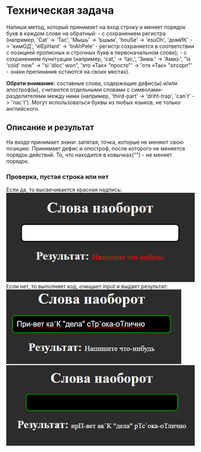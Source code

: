 <body>
  <h1>Техническая задача</h1>
  <p>
    Напиши метод, который принимает на вход строку и меняет порядок букв в каждом слове на обратный:
    - с сохранением регистра (например, 'Cat' -> 'Tac', 'Мышь' -> 'Ьшым', 'houSe' -> 'esuOh', 'домИК' -> 'кимОД', 'elEpHant' -> 'tnAhPele' - регистр сохраняется в соответствии с позицией прописных и строчных букв в первоначальном слове);
    - с сохранением пунктуации (например, 'cat,' -> 'tac,', 'Зима:' -> 'Амиз:', "is 'cold' now" -> "si 'dloc' won", 'это «Так» "просто"' -> 'отэ «Так» "отсорп"' - знаки препинания остаются на своих местах).
  </p>
  <p>
    <strong>Обрати внимание:</strong> составные слова, содержащие дефис(ы) и/или апостроф(ы),  считаются отдельными словами с символами-разделителями между ними (например, 'third-part' -> 'driht-trap', 'can`t' -> 'nac`t'). Могут использоваться буквы из любых языков, не только английского.
  </p>
  <h2>Описание и результат</h2>
  <div>На входе принимает знаки: запятая, точка, которые не меняют свою позицию. Принимает дефис и опостроф, после которого не меняется порядок действий. То, что находится в ковычках("") - не меняет порядок.</div>
  <h3>Проверка, пустая строка или нет</h3>
  <div>Если да, то высвечивается красная надпись:</div>
  <div><img src="./image/ПустаяСтрока.png" alt=""></div>
  <div>Если нет, то выполняет код, очищает input и выдает результат:</div>
  <div><img src="./image/ВводДанных.png" alt=""></div>
  <div><img src="./image/Результат.png" alt=""></div>
</body>